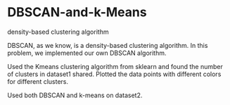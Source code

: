 # DBSCAN-and-k-Means
density-based clustering algorithm


DBSCAN, as we know, is a density-based clustering algorithm. In this problem, we implemented our own DBSCAN algorithm.

Used the Kmeans clustering algorithm from sklearn and found the number of clusters in dataset1 shared. Plotted the data points with different colors for different
clusters.

Used both DBSCAN and k-means on dataset2.


